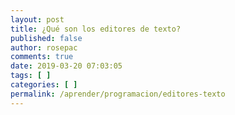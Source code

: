 ```yaml
---
layout: post
title: ¿Qué son los editores de texto?
published: false
author: rosepac
comments: true
date: 2019-03-20 07:03:05
tags: [ ]
categories: [ ]
permalink: /aprender/programacion/editores-texto
---
```

